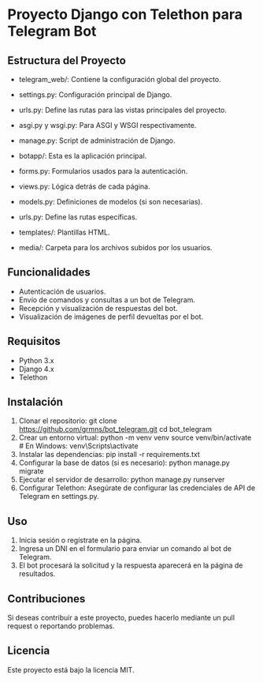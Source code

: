 # Proyecto Django con Telethon para Telegram Bot
## Estructura del Proyecto
- telegram_web/: Contiene la configuración global del proyecto.
 - settings.py: Configuración principal de Django.
 - urls.py: Define las rutas para las vistas principales del proyecto.
 - asgi.py y wsgi.py: Para ASGI y WSGI respectivamente.
 - manage.py: Script de administración de Django.

- botapp/: Esta es la aplicación principal.
 - forms.py: Formularios usados para la autenticación.
 - views.py: Lógica detrás de cada página.
 - models.py: Definiciones de modelos (si son necesarias).
 - urls.py: Define las rutas específicas.
 - templates/: Plantillas HTML.

- media/: Carpeta para los archivos subidos por los usuarios.
## Funcionalidades
- Autenticación de usuarios.
- Envío de comandos y consultas a un bot de Telegram.
- Recepción y visualización de respuestas del bot.
- Visualización de imágenes de perfil devueltas por el bot.
## Requisitos
- Python 3.x
- Django 4.x
- Telethon
## Instalación
1. Clonar el repositorio:
 git clone https://github.com/grmns/bot_telegram.git
 cd bot_telegram
2. Crear un entorno virtual:
 python -m venv venv
 source venv/bin/activate # En Windows: venv\Scripts\activate
3. Instalar las dependencias:
 pip install -r requirements.txt
4. Configurar la base de datos (si es necesario):
 python manage.py migrate
5. Ejecutar el servidor de desarrollo:
 python manage.py runserver
6. Configurar Telethon: Asegúrate de configurar las credenciales de API de Telegram en
settings.py.
## Uso
1. Inicia sesión o regístrate en la página.
2. Ingresa un DNI en el formulario para enviar un comando al bot de Telegram.
3. El bot procesará la solicitud y la respuesta aparecerá en la página de resultados.
## Contribuciones
Si deseas contribuir a este proyecto, puedes hacerlo mediante un pull request o reportando
problemas.
## Licencia
Este proyecto está bajo la licencia MIT.